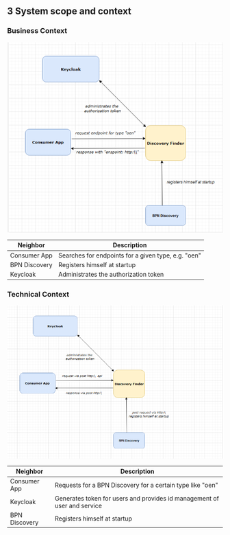 ## 3 System scope and context

### Business Context

![](media/image2.PNG)

| Neighbor      | Description                                          |
|---------------|------------------------------------------------------|
| Consumer App  | Searches for endpoints for a given type, e.g.  "oen" |
| BPN Discovery | Registers himself at startup                         |
| Keycloak      | Administrates the authorization token                |


### Technical Context

![](media/image3.PNG)

| Neighbor      | Description                                                           |
|---------------|-----------------------------------------------------------------------|
| Consumer App  | Requests for a BPN Discovery for a certain type like "oen"            |
| Keycloak      | Generates token for users and provides id management of user and service |
| BPN Discovery | Registers himself at startup                                          |